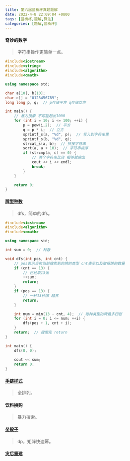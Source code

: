 ```yaml
---
title: 第六届蓝桥杯真题题解
date: 2022-4-8 22:09:04 +0800
tags: [蓝桥杯,题解,算法]
categories: [题解,蓝桥杯]
---
```


#### 奇妙的数字

> 字符串操作更简单一点。

```c++
#include<iostream>
#include<string>
#include<algorithm>
#include<cmath>

using namespace std;

char a[10], b[10];
char c[] = "0123456789";
long long p, q;  // p存储平方 q存储立方

int main() {
	// 暴力搜索 不可能超出1000
	for (int i = 10; i <= 100; ++i) {
		p = pow(i,2);  // 平方
		q = p * i;  // 立方 
		sprintf_s(a, "%d", p);  // 写入到字符串里
		sprintf_s(b, "%d", q);
		strcat_s(a, b);  // 拼接字符串
		sort(a, a + 10);  // 字符串排序
		if (strcmp(a, c) == 0) {
			// 两个字符串比较 相等就输出
			cout << i << endl;
			break;
		}
	}

	return 0;
}
```

#### [牌型种数](https://www.cnblogs.com/lemonsbiscuit/p/7776009.html)

> dfs，简单的dfs。

```c++
#include<iostream>
#include<algorithm>
#include<cmath>

using namespace std;

int sum = 0;  // 种数

void dfs(int pos, int cnt) {
	// pos表示当前当前搜索到的牌的类型 cnt表示以及取得牌的数量
	if (cnt == 13) {
		// 已经取13张
		++sum;
		return;
	}
	if (pos == 13) {
		// 一种13种牌 越界
		return;
	}

	int num = min(13 - cnt, 4);  // 每种类型的牌最多四张
	for (int i = 0; i <= num; ++i) {
		dfs(pos + 1, cnt + i);
	}
	return;  // 搜索完 return
}

int main() {
	dfs(0, 0);
	
	cout << sum;
	return 0;
}
```

#### [手链样式](https://www.cnblogs.com/qingjiuling/p/10574268.html)

> 全排列。

#### 饮料换购

> 暴力搜索。

#### [垒骰子](https://www.dreamwings.cn/lanqiao_0/4500.html)

> dp，矩阵快速幂。

#### [灾后重建](https://blog.csdn.net/Cyril_KI/article/details/107942299)

